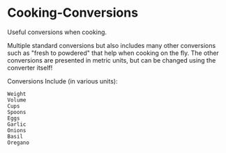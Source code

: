 Cooking-Conversions
===================

Useful conversions when cooking.

Multiple standard conversions but also includes many other conversions such as "fresh to powdered" that help 
when cooking on the fly. The other conversions are presented in metric units, but can be changed using the converter
itself!

Conversions Include (in various units):

    Weight
    Volume
    Cups
    Spoons
    Eggs
    Garlic
    Onions
    Basil
    Oregano
